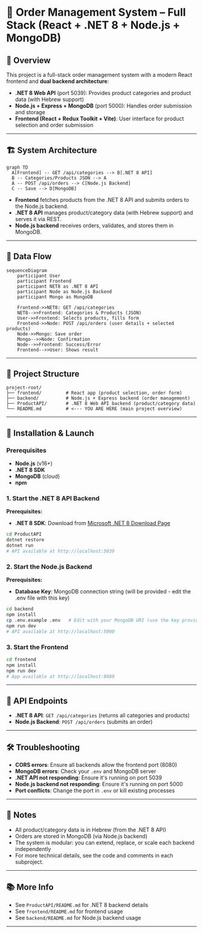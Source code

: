 # 🛒 Order Management System – Full Stack (React + .NET 8 + Node.js + MongoDB)

## 🌟 Overview

This project is a full-stack order management system with a modern React frontend and **dual backend architecture**:

- **.NET 8 Web API** (port 5039): Provides product categories and product data (with Hebrew support)
- **Node.js + Express + MongoDB** (port 5000): Handles order submission and storage
- **Frontend (React + Redux Toolkit + Vite)**: User interface for product selection and order submission

---

## 🏗️ System Architecture

```mermaid
graph TD
  A[Frontend] -- GET /api/categories --> B[.NET 8 API]
  B -- Categories/Products JSON --> A
  A -- POST /api/orders --> C[Node.js Backend]
  C -- Save --> D[MongoDB]
```

- **Frontend** fetches products from the .NET 8 API and submits orders to the Node.js backend.
- **.NET 8 API** manages product/category data (with Hebrew support) and serves it via REST.
- **Node.js backend** receives orders, validates, and stores them in MongoDB.

---

## 🔄 Data Flow

```mermaid
sequenceDiagram
    participant User
    participant Frontend
    participant NET8 as .NET 8 API
    participant Node as Node.js Backend
    participant Mongo as MongoDB

    Frontend->>NET8: GET /api/categories
    NET8-->>Frontend: Categories & Products (JSON)
    User->>Frontend: Selects products, fills form
    Frontend->>Node: POST /api/orders (user details + selected products)
    Node->>Mongo: Save order
    Mongo-->>Node: Confirmation
    Node-->>Frontend: Success/Error
    Frontend-->>User: Shows result
```

---

## 📁 Project Structure

```
project-root/
├── frontend/         # React app (product selection, order form)
├── backend/          # Node.js + Express backend (order management)
├── ProductAPI/       # .NET 8 Web API backend (product/category data)
└── README.md         # <--- YOU ARE HERE (main project overview)
```

---

## 🚀 Installation & Launch

### Prerequisites

- **Node.js** (v16+)
- **.NET 8 SDK**
- **MongoDB** (cloud)
- **npm**

### 1. Start the .NET 8 API Backend

**Prerequisites:**

- **.NET 8 SDK**: Download from [Microsoft .NET 8 Download Page](https://dotnet.microsoft.com/download/dotnet/8.0)

```bash
cd ProductAPI
dotnet restore
dotnet run
# API available at http://localhost:5039
```

### 2. Start the Node.js Backend

**Prerequisites:**

- **Database Key**: MongoDB connection string (will be provided - edit the .env file with this key)

```bash
cd backend
npm install
cp .env.example .env   # Edit with your MongoDB URI (use the key provided)
npm run dev
# API available at http://localhost:5000
```

### 3. Start the Frontend

```bash
cd frontend
npm install
npm run dev
# App available at http://localhost:8080
```

---

## 🔗 API Endpoints

- **.NET 8 API**: `GET /api/categories` (returns all categories and products)
- **Node.js Backend**: `POST /api/orders` (submits an order)

---

## 🛠️ Troubleshooting

- **CORS errors**: Ensure all backends allow the frontend port (8080)
- **MongoDB errors**: Check your `.env` and MongoDB server
- **.NET API not responding**: Ensure it's running on port 5039
- **Node.js backend not responding**: Ensure it's running on port 5000
- **Port conflicts**: Change the port in `.env` or kill existing processes

---

## 📝 Notes

- All product/category data is in Hebrew (from the .NET 8 API)
- Orders are stored in MongoDB (via Node.js backend)
- The system is modular: you can extend, replace, or scale each backend independently
- For more technical details, see the code and comments in each subproject.

---

## 📚 More Info

- See `ProductAPI/README.md` for .NET 8 backend details
- See `frontend/README.md` for frontend usage
- See `backend/README.md` for Node.js backend usage

---
